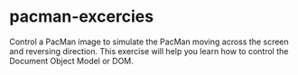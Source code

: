 # pacman-excercies
Control a PacMan image to simulate the PacMan moving across the screen and reversing direction. This exercise will help you learn how to control the Document Object Model or DOM.
